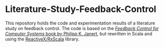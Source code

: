 Literature-Study-Feedback-Control
=================================
This repository holds the code and experimentation results of a literature study on feedback control. The code is based on the [*Feedback Control for Computer Systems* book by Philipp K. Janert](http://shop.oreilly.com/product/0636920028970.do), but rewritten in Scala and using the [ReactiveX/RxScala](https://github.com/ReactiveX/RxScala) library.